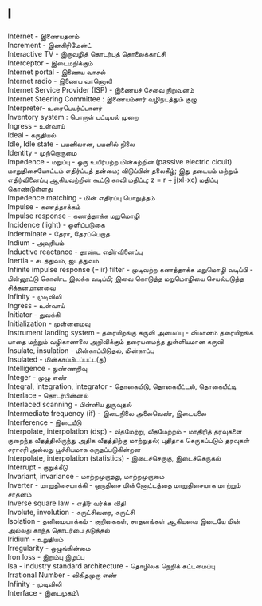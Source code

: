 # I
Internet - இணையதளம்\
Increment - இனகிரிமேன்ட்\
Interactive TV - இருவழித் தொடர்புத் தொலைக்காட்சி\
Interceptor - இடைமறிக்கும்\
Internet portal - இணைய வாசல்\
Internet radio - இணைய வானொலி\
Internet Service Provider (ISP) - இணையச் சேவை நிறுவனம்\
Internet Steering Committee : இணையம்சார் வழிநடத்தும் குழு\
Interpreter- உரைபெயர்ப்பாளர்\
Inventory system : பொருள் பட்டியல் முறை\
Ingress - உள்வாய்\
Ideal - கருதியல்\
Idle, Idle state - பயனிலான, பயனில் நிலை\
Identity - முற்றொருமை\
Impedence - மறுப்பு - ஒரு உயிர்பற்ற மின்சுற்றின் (passive electric cicuit) மாறுதிசையோட்டம் எதிர்ப்புத் தன்மை; விடுப்பின் தலைகீழ்; இது தடையம் மற்றும் எதிர்வினைப்பு ஆகியவற்றின் கூட்டு காவி மதிப்பு; z = r + j(xl-xc) மதிப்பு கொண்டுள்ளது\
Impedence matching - மின் எதிர்ப்பு பொறுத்தம்\
Impulse - கணத்தாக்கம்\
Impulse response - கணத்தாக்க மறுமொழி\
Incidence (light) - ஒளிப்படுகை\
Inderminate - தேரா, தேரப்பெறாத\
Indium - அவுரியம்\
Inductive reactance - தூண்ட எதிர்வினைப்பு\
Inertia - சடத்துவம், ஜடத்துவம்\
Infinite impulse response (=iir) filter - முடிவற்ற கணத்தாக்க மறுமொழி வடிப்பி - பின்னூட்டு கொண்ட இலக்க வடிப்பி; இவை கொடுத்த மறுமொழியை செயல்படுத்த சிக்கனமானவை\
Infinity - முடிவிலி\
Ingress - உள்வாய்\
Initiator - துவக்கி\
Initialization - முன்னமைவு\
Instrument landing system - தரையிறங்கு கருவி அமைப்பு - விமானம் தரையிறங்க பாதை மற்றும் வழிகாணலை அறிவிக்கும் தரையமைந்த துள்ளியமான கருவி\
Insulate, insulation - மின்காப்பிடுதல், மின்காப்பு\
Insulated - மின்காப்பிடப்பட்ட(து)\
Intelligence - நுண்ணறிவு\
Integer - முழு எண்\
Integral, integration, integrator - தொகையிடு, தொகையீட்டல், தொகையீட்டி\
Interlace - தொடர்பின்னல்\
Interlaced scanning - பின்னிய துருவுதல்\
Intermediate frequency (if) - இடைநிலை அலைவெண், இடையலை\
Interference - இடையீடு\
Interpolate, interpolation (dsp) - வீதமேற்று, வீதமேற்றம் - மாதிரித் தரவுகளை குறைந்த வீதத்திலிருந்து அதிக வீதத்திற்கு மாற்றுதல்; புதிதாக செருகப்படும் தரவுகள் சராசரி அல்லது பூச்சியமாக கருதப்படுகின்றன\
Interpolate, interpolation (statistics) - இடைச்செருகு, இடைச்செருகல்\
Interrupt - குறுக்கீடு\
Invariant, invariance - மாற்றமுறாதது, மாற்றமுறாமை\
Inverter - மாறுதிசையாக்கி - ஒருதிசை மின்னோட்டத்தை மாறுதிசையாக மாற்றும் சாதனம்\
Inverse square law - எதிர் வர்க்க விதி\
Involute, involution - சுருட்சிவரை, சுருட்சி\
Isolation - தனிமையாக்கம் - குறிகைகள், சாதனங்கள் ஆகியவை இடையே மின் அல்லது காந்த தொடர்பை தடுத்தல்\
Iridium - உறுதியம்\
Irregularity - ஒழுங்கின்மை\
Iron loss - இறும்பு இழப்பு\
Isa - industry standard architecture - தொழிலக நெறிக் கட்டமைப்பு\
Irrational Number - விகிதமுறா எண்\
Infinity - முடிவிலி\
Interface - இடைமுகம்\